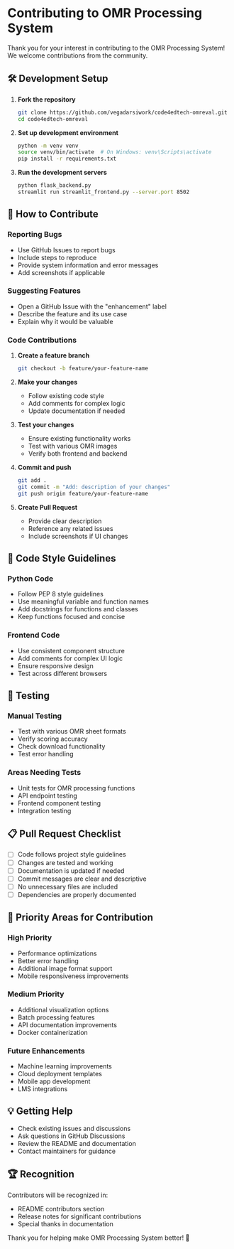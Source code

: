 # Contributing to OMR Processing System

Thank you for your interest in contributing to the OMR Processing System! We welcome contributions from the community.

## 🛠️ Development Setup

1. **Fork the repository**
   ```bash
   git clone https://github.com/vegadarsiwork/code4edtech-omreval.git
   cd code4edtech-omreval
   ```

2. **Set up development environment**
   ```bash
   python -m venv venv
   source venv/bin/activate  # On Windows: venv\Scripts\activate
   pip install -r requirements.txt
   ```

3. **Run the development servers**
   ```bash
   python flask_backend.py
   streamlit run streamlit_frontend.py --server.port 8502
   ```

## 🎯 How to Contribute

### Reporting Bugs
- Use GitHub Issues to report bugs
- Include steps to reproduce
- Provide system information and error messages
- Add screenshots if applicable

### Suggesting Features
- Open a GitHub Issue with the "enhancement" label
- Describe the feature and its use case
- Explain why it would be valuable

### Code Contributions

1. **Create a feature branch**
   ```bash
   git checkout -b feature/your-feature-name
   ```

2. **Make your changes**
   - Follow existing code style
   - Add comments for complex logic
   - Update documentation if needed

3. **Test your changes**
   - Ensure existing functionality works
   - Test with various OMR images
   - Verify both frontend and backend

4. **Commit and push**
   ```bash
   git add .
   git commit -m "Add: description of your changes"
   git push origin feature/your-feature-name
   ```

5. **Create Pull Request**
   - Provide clear description
   - Reference any related issues
   - Include screenshots if UI changes

## 📝 Code Style Guidelines

### Python Code
- Follow PEP 8 style guidelines
- Use meaningful variable and function names
- Add docstrings for functions and classes
- Keep functions focused and concise

### Frontend Code
- Use consistent component structure
- Add comments for complex UI logic
- Ensure responsive design
- Test across different browsers

## 🧪 Testing

### Manual Testing
- Test with various OMR sheet formats
- Verify scoring accuracy
- Check download functionality
- Test error handling

### Areas Needing Tests
- Unit tests for OMR processing functions
- API endpoint testing
- Frontend component testing
- Integration testing

## 📋 Pull Request Checklist

- [ ] Code follows project style guidelines
- [ ] Changes are tested and working
- [ ] Documentation is updated if needed
- [ ] Commit messages are clear and descriptive
- [ ] No unnecessary files are included
- [ ] Dependencies are properly documented

## 🎯 Priority Areas for Contribution

### High Priority
- Performance optimizations
- Better error handling
- Additional image format support
- Mobile responsiveness improvements

### Medium Priority
- Additional visualization options
- Batch processing features
- API documentation improvements
- Docker containerization

### Future Enhancements
- Machine learning improvements
- Cloud deployment templates
- Mobile app development
- LMS integrations

## 💡 Getting Help

- Check existing issues and discussions
- Ask questions in GitHub Discussions
- Review the README and documentation
- Contact maintainers for guidance

## 🏆 Recognition

Contributors will be recognized in:
- README contributors section
- Release notes for significant contributions
- Special thanks in documentation

Thank you for helping make OMR Processing System better! 🚀
